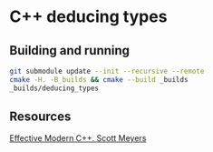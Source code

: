 # C++ deducing types

## Building and running
```bash
git submodule update --init --recursive --remote
cmake -H. -B_builds && cmake --build _builds
_builds/deducing_types
```

## Resources

[Effective Modern C++. Scott Meyers](http://shop.oreilly.com/product/0636920033707.do)
